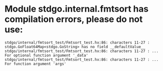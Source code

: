 # Module stdgo.internal.fmtsort has compilation errors, please do not use:
```
stdgo/internal/fmtsort_test/Fmtsort_test.hx:86: characters 11-27 : stdgo.GoFloat64Map<stdgo.GoString> has no field __defaultValue__
stdgo/internal/fmtsort_test/Fmtsort_test.hx:86: characters 11-27 : ... For optional function argument '_data'
stdgo/internal/fmtsort_test/Fmtsort_test.hx:86: characters 11-27 : ... For function argument 'args'

```

